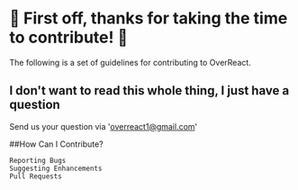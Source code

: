 # 🎉 First off, thanks for taking the time to contribute! 🎉

The following is a set of guidelines for contributing to OverReact. 

## I don't want to read this whole thing, I just have a question
  
  Send us your question via 'overreact1@gmail.com' 


 ##How Can I Contribute?

    Reporting Bugs
    Suggesting Enhancements
    Pull Requests
    
